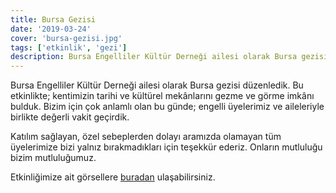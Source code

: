 ```yaml
---
title: Bursa Gezisi
date: '2019-03-24'
cover: 'bursa-gezisi.jpg'
tags: ['etkinlik', 'gezi']
description: Bursa Engelliler Kültür Derneği ailesi olarak Bursa gezisi düzenledik. Bu etkinlikte; kentimizin tarihi ve kültürel mekânlarını gezme ve görme imkânı bulduk.
---
```


Bursa Engelliler Kültür Derneği ailesi olarak Bursa gezisi düzenledik. Bu etkinlikte; kentimizin tarihi ve kültürel mekânlarını gezme ve görme imkânı bulduk. Bizim için çok anlamlı olan bu günde; engelli üyelerimiz ve aileleriyle birlikte değerli vakit geçirdik.

Katılım sağlayan, özel sebeplerden dolayı aramızda olamayan tüm üyelerimize bizi yalnız bırakmadıkları için teşekkür ederiz. Onların mutluluğu bizim mutluluğumuz.

Etkinliğimize ait görsellere <a href="https://photos.app.goo.gl/juqLDJ1BgAfrF7zZ6" target="_blank" rel="noopener noreferrer">buradan</a> ulaşabilirsiniz.
